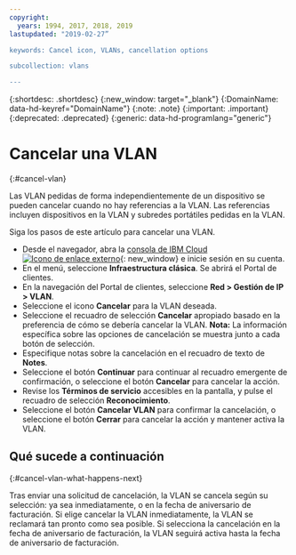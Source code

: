```yaml
---
copyright:
  years: 1994, 2017, 2018, 2019
lastupdated: "2019-02-27”

keywords: Cancel icon, VLANs, cancellation options

subcollection: vlans

---
```


{:shortdesc: .shortdesc}
{:new_window: target="_blank"}
{:DomainName: data-hd-keyref="DomainName"}
{:note: .note}
{:important: .important}
{:deprecated: .deprecated}
{:generic: data-hd-programlang="generic"}

# Cancelar una VLAN
{:#cancel-vlan}

Las VLAN pedidas de forma independientemente de un dispositivo se pueden cancelar cuando no hay referencias a la VLAN.  Las referencias incluyen dispositivos en la VLAN y subredes portátiles pedidas en la VLAN.

Siga los pasos de este artículo para cancelar una VLAN.

* Desde el navegador, abra la [consola de IBM Cloud ![Icono de enlace externo](../../icons/launch-glyph.svg "Icono de enlace externo")](https://{DomainName}/){: new_window} e inicie sesión en su cuenta.
* En el menú, seleccione **Infraestructura clásica**. Se abrirá el Portal de clientes.
* En la navegación del Portal de clientes, seleccione **Red > Gestión de IP > VLAN**.
* Seleccione el icono **Cancelar** para la VLAN deseada.
* Seleccione el recuadro de selección **Cancelar** apropiado basado en la preferencia de cómo se debería cancelar la VLAN. **Nota:** La información específica sobre las opciones de cancelación se muestra junto a cada botón de selección.
* Especifique notas sobre la cancelación en el recuadro de texto de **Notes**.
* Seleccione el botón **Continuar** para continuar al recuadro emergente de confirmación, o seleccione el botón **Cancelar** para cancelar la acción.
* Revise los **Términos de servicio** accesibles en la pantalla, y pulse el recuadro de selección **Reconocimiento**.
* Seleccione el botón **Cancelar VLAN** para confirmar la cancelación, o seleccione el botón **Cerrar** para cancelar la acción y mantener activa la VLAN.

## Qué sucede a continuación
{:#cancel-vlan-what-happens-next}

Tras enviar una solicitud de cancelación, la VLAN se cancela según su selección: ya sea inmediatamente, o en la fecha de aniversario de facturación. Si elige cancelar la VLAN inmediatamente, la VLAN se reclamará tan pronto como sea posible. Si selecciona la cancelación en la fecha de aniversario de facturación, la VLAN seguirá activa hasta la fecha de aniversario de facturación.
